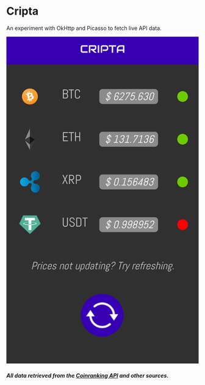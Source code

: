 # Cripta
An experiment with OkHttp and Picasso to fetch live API data.

![](ss.png)

#### *All data retrieved from the [Coinranking API](https://api.coinranking.com/v1/public/coins) and other sources.*
